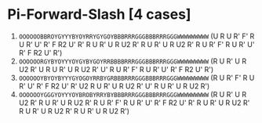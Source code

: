 # Pi-Forward-Slash [4 cases]

1. `OOOOOOBBROYGYYYBYOYRRYGYGOYBBBRRRGGGBBBRRRGGGWWWWWWWWW` (U R U R' F' R U R' U' R' F R2 U' R' R U R' U R U2 R' R U R' U R U2 R' R U R' F' R U R' U' R' F R2 U' R')
1. `OOOOOORGYBYOYYYOYGYBYGOYRRBBBBRRRGGGBBBRRRGGGWWWWWWWWW` (R U R' U R U2 R' U R U R' U R U2 R' U' R U R' F' R U R' U' R' F R2 U' R')
1. `OOOOOOYBYOYBYYYGYOGOYRRBYGRBBBRRRGGGBBBRRRGGGWWWWWWWWW` (R U R' F' R U R' U' R' F R2 U' R' U2 R U R' U R U2 R' U' R U R' U R U2 R')
1. `OOOOOOYGGGYOYYYOYBROBYRRYBYBBBRRRGGGBBBRRRGGGWWWWWWWWW` (R U R' U R U2 R' R U R' U R U2 R' R U R' F' R U R' U' R' F R2 U' R' R U R' U R U2 R' R U R' U R U2 R' R U R' U R U2 R')
